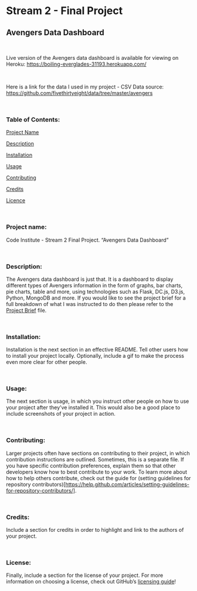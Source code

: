 Stream 2 - Final Project
========================

Avengers Data Dashboard
-----------------------

 

Live version of the Avengers data dashboard is available for viewing on Heroku:
<https://boiling-everglades-31193.herokuapp.com/>

 

Here is a link for the data I used in my project - CSV Data source:
https://github.com/fivethirtyeight/data/tree/master/avengers

 

### **Table of Contents**: 

[Project Name](project-name)

[Description](description)

[Installation](installation)

[Usage](usage)

[Contributing](contributing)

[Credits](credits)

[Licence](license)

 

### **Project name**: 

Code Institute - Stream 2 Final Project. “Avengers Data Dashboard”

 

### **Description**: 

The Avengers data dashboard is just that. It is a dashboard to display different
types of Avengers information in the form of graphs, bar charts, pie charts,
table and more, using technologies such as Flask, DC.js, D3.js, Python, MongoDB
and more. If you would like to see the project brief for a full breakdown of
what I was instructed to do then please refer to the [Project
Brief](ProjectBrief.md) file.

 

### **Installation**: 

Installation is the next section in an effective README. Tell other users how to
install your project locally. Optionally, include a gif to make the process even
more clear for other people.

 

### **Usage**: 

The next section is usage, in which you instruct other people on how to use your
project after they’ve installed it. This would also be a good place to include
screenshots of your project in action.

 

### **Contributing**: 

Larger projects often have sections on contributing to their project, in which
contribution instructions are outlined. Sometimes, this is a separate file. If
you have specific contribution preferences, explain them so that other
developers know how to best contribute to your work. To learn more about how to
help others contribute, check out the guide for (setting guidelines for
repository
contributors)[https://help.github.com/articles/setting-guidelines-for-repository-contributors/].

 

### **Credits**: 

Include a section for credits in order to highlight and link to the authors of
your project.

 

### **License**: 

Finally, include a section for the license of your project. For more information
on choosing a license, check out GitHub’s [licensing
guide](http://choosealicense.com/)!

 
